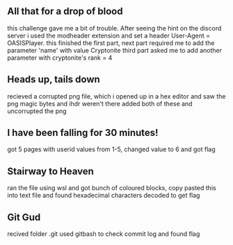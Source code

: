 ## All that for a drop of blood
this challenge gave me a bit of trouble. After seeing the hint on the discord server i used the modheader extension and set a header User-Agent = OASISPlayer.
this finished the first part, next part required me to add the parameter 'name' with value Cryptonite
third part asked me to add another parameter with cryptonite's rank = 4
## Heads up, tails down
recieved a corrupted png file, which i opened up in a hex editor and saw the png magic bytes and ihdr weren't there
added both of these and uncorrupted the png
## I have been falling for 30 minutes!
got 5 pages with userid values from 1-5, changed value to 6 and got flag
## Stairway to Heaven
ran the file using wsl and got bunch of coloured blocks, copy pasted this into text file and found hexadecimal characters
decoded to get flag
## Git Gud
recived folder .git
used gitbash to check commit log and found flag
